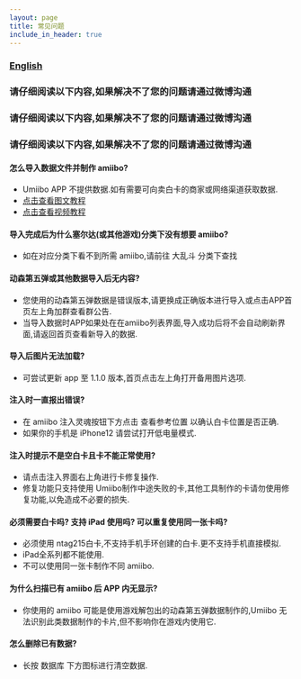 ```yaml
---
layout: page
title: 常见问题
include_in_header: true
---
```

### [English](https://medium.com/@wzqwzq666/how-to-make-amiibo-with-iphone-in-2022-f0aca6d96b91)

### 请仔细阅读以下内容,如果解决不了您的问题请通过微博沟通
### 请仔细阅读以下内容,如果解决不了您的问题请通过微博沟通
### 请仔细阅读以下内容,如果解决不了您的问题请通过微博沟通

#### 怎么导入数据文件并制作 amiibo?
- Umiibo APP 不提供数据.如有需要可向卖白卡的商家或网络渠道获取数据.
- [点击查看图文教程](https://www.bilibili.com/read/cv14944601)
- [点击查看视频教程](https://www.bilibili.com/video/BV1vg411N7j5)

#### 导入完成后为什么塞尔达(或其他游戏)分类下没有想要 amiibo?
- 如在对应分类下看不到所需 amiibo,请前往 大乱斗 分类下查找


#### 动森第五弹或其他数据导入后无内容?
- 您使用的动森第五弹数据是错误版本,请更换成正确版本进行导入或点击APP首页左上角加群查看群公告.
- 当导入数据时APP如果处在在amiibo列表界面,导入成功后将不会自动刷新界面,请返回首页查看新导入的数据.

#### 导入后图片无法加载?
- 可尝试更新 app 至 1.1.0 版本,首页点击左上角打开备用图片选项.

#### 注入时一直报出错误?
- 在 amiibo 注入灵魂按钮下方点击 查看参考位置 以确认白卡位置是否正确.
- 如果你的手机是 iPhone12 请尝试打开低电量模式.

#### 注入时提示不是空白卡且卡不能正常使用?
- 请点击注入界面右上角进行卡修复操作.
- 修复功能只支持使用 Umiibo制作中途失败的卡,其他工具制作的卡请勿使用修复功能,以免造成不必要的损失.

#### 必须需要白卡吗? 支持 iPad 使用吗? 可以重复使用同一张卡吗?
- 必须使用 ntag215白卡,不支持手机手环创建的白卡.更不支持手机直接模拟.
- iPad全系列都不能使用.
- 不可以使用同一张卡制作不同 amiibo.

#### 为什么扫描已有 amiibo 后 APP 内无显示?
- 你使用的 amiibo 可能是使用游戏解包出的动森第五弹数据制作的,Umiibo 无法识别此类数据制作的卡片,但不影响你在游戏内使用它.

#### 怎么删除已有数据?
- 长按 数据库 下方图标进行清空数据.
